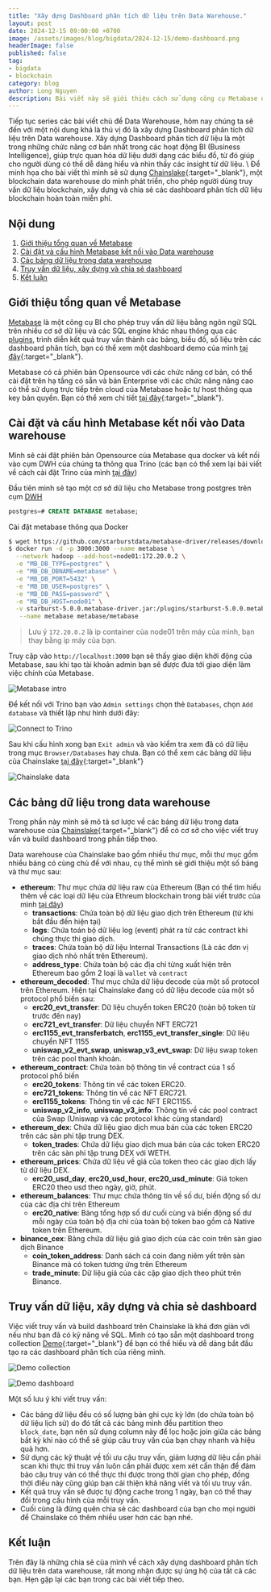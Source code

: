 ```yaml
---
title: "Xây dựng Dashboard phân tích dữ liệu trên Data Warehouse."
layout: post
date: 2024-12-15 09:00:00 +0700
image: /assets/images/blog/bigdata/2024-12-15/demo-dashboard.png
headerImage: false
published: false
tag:
- bigdata
- blockchain
category: blog
author: Long Nguyen
description: Bài viết này sẽ giới thiệu cách sử dụng công cụ Metabase để xây dựng các dashboard phân tích dựa trên dữ liệu từ Data Warehouse để phục vụ cho hoạt động BI
---
```


Tiếp tục series các bài viết chủ đề Data Warehouse, hôm nay chúng ta sẽ đến với một nội dung khá là thú vị đó là xây dựng Dashboard phân tích dữ liệu trên Data warehouse. Xây dựng Dashboard phân tích dữ liệu là một trong những chức năng cơ bản nhất trong các hoạt động BI (Business Intelligence), giúp trực quan hóa dữ liệu dưới dạng các biểu đồ, từ đó giúp cho người dùng có thể dễ dàng hiểu và nhìn thấy các insight từ dữ liệu. \\
Để minh họa cho bài viết thì mình sẽ sử dụng [Chainslake](https://metabase.chainslake.com){:target="_blank"}, một blockchain data warehouse do mình phát triển, cho phép người dùng truy vấn dữ liệu blockchain, xây dựng và chia sẻ các dashboard phân tích dữ liệu blockchain hoàn toàn miễn phí.

## Nội dung
1. [Giới thiệu tổng quan về Metabase](#introduction) 
2. [Cài đặt và cấu hình Metabase kết nối vào Data warehouse](#install-and-config)
3. [Các bảng dữ liệu trong data warehouse](#tables)
4. [Truy vấn dữ liệu, xây dựng và chia sẻ dashboard](#query-build-share)
5. [Kết luận](#conclusion)

## Giới thiệu tổng quan về Metabase <a name="introduction"></a>

[Metabase](https://www.metabase.com/) là một công cụ BI cho phép truy vấn dữ liệu bằng ngôn ngữ SQL trên nhiều cơ sở dữ liệu và các SQL engine khác nhau thông qua các [plugins](https://www.metabase.com/docs/latest/databases/connecting), trình diễn kết quả truy vấn thành các bảng, biểu đồ, số liệu trên các dashboard phân tích, bạn có thể xem một dashboard demo của mình [tại đây](https://metabase.chainslake.com/public/dashboard/ac9dbee4-af29-4ba8-b494-eae69f4ee835){:target="_blank"}.

Metabase có cả phiên bản Opensource với các chức năng cơ bản, có thể cài đặt trên hạ tầng có sẵn và bản Enterprise với các chức năng nâng cao có thể sử dụng trực tiếp trên cloud của Metabase hoặc tự host thông qua key bản quyền. Bạn có thể xem chi tiết [tại đây](https://www.metabase.com/pricing/){:target="_blank"}.

## Cài đặt và cấu hình Metabase kết nối vào Data warehouse <a name="install-and-config"></a>

Mình sẽ cài đặt phiên bản Opensource của Metabase qua docker và kết nối vào cụm DWH của chúng ta thông qua Trino (các bạn có thể xem lại bài viết về cách cài đặt Trino của mình [tại đây](/cai-dat-trino-truy-van-du-lieu-trong-data-warehouse))

Đầu tiên mình sẽ tạo một cơ sở dữ liệu cho Metabase trong postgres trên cụm [DWH](/cai-dat-data-warehouse-tren-hadoop-phan-1/#install_postgresql)


```sql
postgres=# CREATE DATABASE metabase;
```

Cài đặt metabase thông qua Docker

```sh
$ wget https://github.com/starburstdata/metabase-driver/releases/download/5.0.0/starburst-5.0.0.metabase-driver.jar
$ docker run -d -p 3000:3000 --name metabase \
  --network hadoop --add-host=node01:172.20.0.2 \
  -e "MB_DB_TYPE=postgres" \
  -e "MB_DB_DBNAME=metabase" \
  -e "MB_DB_PORT=5432" \
  -e "MB_DB_USER=postgres" \
  -e "MB_DB_PASS=password" \
  -e "MB_DB_HOST=node01" \
  -v starburst-5.0.0.metabase-driver.jar:/plugins/starburst-5.0.0.metabase-driver.jar \
   --name metabase metabase/metabase
```

> Lưu ý `172.20.0.2` là ip container của node01 trên máy của mình, bạn thay bằng ip máy của bạn.

Truy cập vào `http://localhost:3000` bạn sẽ thấy giao diện khởi động của Metabase, sau khi tạo tài khoản admin bạn sẽ được đưa tới giao diện làm việc chính của Metabase.

![Metabase intro](/assets/images/blog/bigdata/2024-12-15/metabase-intro.png)

Để kết nối với Trino bạn vào `Admin settings` chọn thẻ `Databases`, chọn `Add database` và thiết lập như hình dưới đây:

![Connect to Trino](/assets/images/blog/bigdata/2024-12-15/connect-trino.png)

Sau khi cấu hình xong bạn `Exit admin` và vào kiểm tra xem đã có dữ liệu trong mục `Browser/Databases` hay chưa. Bạn có thể xem các bảng dữ liệu của Chainslake [tại đây](https://metabase.chainslake.com/browse/databases/3-chainslake){:target="_blank"}

![Chainslake data](/assets/images/blog/bigdata/2024-12-15/chainslake-data.png)

## Các bảng dữ liệu trong data warehouse <a name="tables"></a>

Trong phần này mình sẽ mô tả sơ lược về các bảng dữ liệu trong data warehouse của [Chainslake](https://metabase.chainslake.com/browse/databases/3-chainslake){:target="_blank"} để có cơ sở cho việc viết truy vấn và build dashboard trong phần tiếp theo.

Data warehouse của Chainslake bao gồm nhiều thư mục, mỗi thư mục gồm nhiều bảng có cùng chủ đề với nhau, cụ thể mình sẽ giới thiệu một số bảng và thư mục sau:

- __ethereum__: Thư mục chứa dữ liệu raw của Ethereum (Bạn có thể tìm hiểu thêm về các loại dữ liệu của Ethreum blockchain trong bài viết trước của mình [tại đây](/he-thong-phan-tich-du-lieu-blockchain-phan-2/))
    - __transactions__: Chứa toàn bộ dữ liệu giao dịch trên Ethereum (từ khi bắt đầu đến hiện tại)
    - __logs__: Chứa toán bộ dữ liệu log (event) phát ra từ các contract khi chúng thực thi giao dịch.
    - __traces__: Chứa toàn bộ dữ liệu Internal Transactions (Là các đơn vị giao dịch nhỏ nhất trên Ethereum).
    - __address_type__: Chứa toàn bộ các địa chỉ từng xuất hiện trên Ethereum bao gồm 2 loại là `wallet` và `contract`
- __ethereum_decoded__: Thư mục chứa dữ liệu decode của một số protocol trên Ethereum. Hiện tại Chainslake đang có dữ liệu decode của một số protocol phổ biến sau:
    - __erc20_evt_transfer__: Dữ liệu chuyển token ERC20 (toàn bộ token từ trước đến nay)
    - __erc721_evt_transfer__: Dữ liệu chuyển NFT ERC721 
    - __erc1155_evt_transferbatch__, __erc1155_evt_transfer_single__: Dữ liệu chuyển NFT 1155
    - __uniswap_v2_evt_swap__, __uniswap_v3_evt_swap__: Dữ liệu swap token trên các pool thanh khoản.
- __ethereum_contract__: Chứa toàn bộ thông tin về contract của 1 số protocol phổ biến
    - __erc20_tokens__: Thông tin về các token ERC20.
    - __erc721_tokens__: Thông tin về các NFT ERC721.
    - __erc1155_tokens__: Thông tin về các NFT ERC1155.
    - __uniswap_v2_info__, __uniswap_v3_info__: Thông tin về các pool contract của Swap (Uniswap và các protocol khác cùng standard)
- __ethereum_dex__: Chứa dữ liệu giao dịch mua bán của các token ERC20 trên các sàn phi tập trung DEX.
    - __token_trades__: Chứa dữ liệu giao dịch mua bán của các token ERC20 trên các sàn phi tập trung DEX với WETH.
- __ethereum_prices__: Chứa dữ liệu về giá của token theo các giao dịch lấy từ dữ liệu DEX.
    - __erc20_usd_day__, __erc20_usd_hour__, __erc20_usd_minute__: Giá token ERC20 theo usd theo ngày, giờ, phút.
- __ethereum_balances__: Thư mục chứa thông tin về số dư, biến động số dư của các địa chỉ trên Ethereum
    - __erc20_native__: Bảng tổng hợp số dư cuối cùng và biến động số dư mỗi ngày của toàn bộ địa chỉ của toàn bộ token bao gồm cả Native token trên Ethereum.
- __binance_cex__: Bảng chứa dữ liệu giá giao dịch của các coin trên sàn giao dịch Binance
    - __coin_token_address__: Danh sách cá coin đang niêm yết trên sàn Binance mà có token tương ứng trên Ethereum
    - __trade_minute__: Dữ liệu giá của các cặp giao dịch theo phút trên Binance.

## Truy vấn dữ liệu, xây dựng và chia sẻ dashboard <a name="query-build-share"></a>

Việc viết truy vấn và build dashboard trên Chainslake là khá đơn giản với nếu như bạn đã có kỹ năng về SQL. Mình có tạo sẵn một dashboard trong collection [Demo](https://metabase.chainslake.com/collection/61-demo){:target="_blank"} để bạn có thể hiểu và dễ dàng bắt đầu tạo ra các dashboard phân tích của riêng mình. 

![Demo collection](/assets/images/blog/bigdata/2024-12-15/demo-collection.png)

![Demo dashboard](/assets/images/blog/bigdata/2024-12-15/demo-dashboard.png)

Một số lưu ý khi viết truy vấn:
- Các bảng dữ liệu đều có số lượng bản ghi cực kỳ lớn (do chứa toàn bộ dữ liệu lịch sử) do đó tất cả các bảng mình đều partition theo `block_date`, bạn nên sử dụng column này để lọc hoặc join giữa các bảng bất kỳ khi nào có thể sẽ giúp câu truy vấn của bạn chạy nhanh và hiệu quả hơn. 
- Sử dụng các kỹ thuật về tối ưu câu truy vấn, giảm lượng dữ liệu cần phải scan khi thực thi truy vấn luôn cần phải được xem xét cẩn thận để đảm bảo câu truy ván có thể thực thi được trong thời gian cho phép, đồng thời điều này cũng giúp bạn cải thiện khả năng viết và tối ưu truy vấn.
- Kết quả truy vấn sẽ được tự động cache trong 1 ngày, bạn có thể thay đổi trong cấu hình của mỗi truy vấn.
- Cuối cùng là đừng quên chia sẻ các dashboard của bạn cho mọi người để Chainslake có thêm nhiều user hơn các bạn nhé.

## Kết luận <a name="conclusion"></a>

Trên đây là những chia sẻ của mình về cách xây dựng dashboard phân tích dữ liệu trên data warehouse, rất mong nhận được sự ủng hộ của tất cả các bạn. Hẹn gặp lại các bạn trong các bài viết tiếp theo.